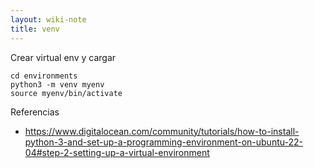 ```yaml
---
layout: wiki-note
title: venv
---
```


Crear virtual env y cargar

    cd environments
    python3 -m venv myenv
    source myenv/bin/activate

Referencias

* https://www.digitalocean.com/community/tutorials/how-to-install-python-3-and-set-up-a-programming-environment-on-ubuntu-22-04#step-2-setting-up-a-virtual-environment
